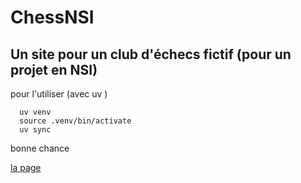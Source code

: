 # ChessNSI
## Un site pour un club d'échecs fictif (pour un projet en NSI)

pour l'utiliser (avec uv )

```
  uv venv
  source .venv/bin/activate
  uv sync
```



bonne chance

[la page](https://ajkoi.github.io/chessNSI/)
